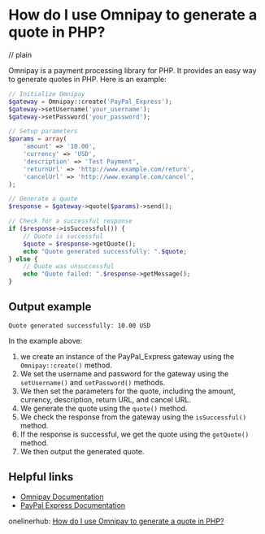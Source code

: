 # How do I use Omnipay to generate a quote in PHP?
// plain

Omnipay is a payment processing library for PHP. It provides an easy way to generate quotes in PHP. Here is an example:

```php
// Initialize Omnipay
$gateway = Omnipay::create('PayPal_Express');
$gateway->setUsername('your_username');
$gateway->setPassword('your_password');

// Setup parameters
$params = array(
    'amount' => '10.00',
    'currency' => 'USD',
    'description' => 'Test Payment',
    'returnUrl' => 'http://www.example.com/return',
    'cancelUrl' => 'http://www.example.com/cancel',
);

// Generate a quote
$response = $gateway->quote($params)->send();

// Check for a successful response
if ($response->isSuccessful()) {
    // Quote is successful
    $quote = $response->getQuote();
    echo "Quote generated successfully: ".$quote;
} else {
    // Quote was unsuccessful
    echo "Quote failed: ".$response->getMessage();
}
```

## Output example

```
Quote generated successfully: 10.00 USD
```

In the example above:
1. we create an instance of the PayPal_Express gateway using the `Omnipay::create()` method.
2. We set the username and password for the gateway using the `setUsername()` and `setPassword()` methods.
3. We then set the parameters for the quote, including the amount, currency, description, return URL, and cancel URL.
4. We generate the quote using the `quote()` method.
5. We check the response from the gateway using the `isSuccessful()` method.
6. If the response is successful, we get the quote using the `getQuote()` method.
7. We then output the generated quote.

## Helpful links
- [Omnipay Documentation](https://omnipay.thephpleague.com/docs/)
- [PayPal Express Documentation](https://omnipay.thephpleague.com/gateways/paypal-express/)

onelinerhub: [How do I use Omnipay to generate a quote in PHP?](https://onelinerhub.com/php-omnipay/how-do-i-use-omnipay-to-generate-a-quote-in-php)